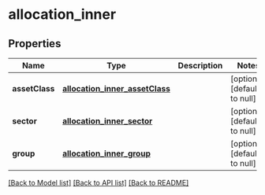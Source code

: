 # allocation_inner
## Properties

| Name | Type | Description | Notes |
|------------ | ------------- | ------------- | -------------|
| **assetClass** | [**allocation_inner_assetClass**](allocation_inner_assetClass.md) |  | [optional] [default to null] |
| **sector** | [**allocation_inner_sector**](allocation_inner_sector.md) |  | [optional] [default to null] |
| **group** | [**allocation_inner_group**](allocation_inner_group.md) |  | [optional] [default to null] |

[[Back to Model list]](../README.md#documentation-for-models) [[Back to API list]](../README.md#documentation-for-api-endpoints) [[Back to README]](../README.md)

